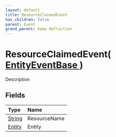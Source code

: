 ```yaml
---
layout: default
title: ResourceClaimedEvent
has_children: false
parent: Event
grand_parent: Game Reflection
---
```

# ResourceClaimedEvent( [ EntityEventBase ](/riftbreaker-wiki/docs/game-reflection/events/entity_event_base/) )
Description 

## Fields

| Type | Name |
|:----------|:--------------|
| [String](/riftbreaker-wiki/docs/game-reflection/components/string/) | ResourceName |
| [Entity](/riftbreaker-wiki/docs/game-reflection/classes/entity/) | Entity |

